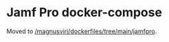 # Jamf Pro docker-compose

Moved to [/magnusviri/dockerfiles/tree/main/jamfpro](/magnusviri/dockerfiles/tree/main/jamfpro).